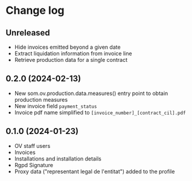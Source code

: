# Change log

## Unreleased

- Hide invoices emitted beyond a given date
- Extract liquidation information from invoice line
- Retrieve production data for a single contract

## 0.2.0 (2024-02-13)

- New som.ov.production.data.measures() entry point to obtain production measures
- New invoice field `payment_status`
- Invoice pdf name simplified to `[invoice_number]_[contract_cil].pdf`


## 0.1.0 (2024-01-23)

- OV staff users
- Invoices
- Installations and installation details
- Rgpd Signature
- Proxy data ("representant legal de l'entitat") added to the profile
